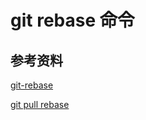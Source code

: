 <!--
 * @Author: hanzhaozhan
 * @LastEditors: hanzhaozhan
 -->

# git rebase 命令

## 参考资料

[git-rebase](https://www.jianshu.com/p/e611388d17ed)

[git pull rebase](https://www.jianshu.com/p/dc367c8dca8e)
